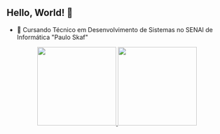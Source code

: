 ## Hello, World! 👋

- 🏫 Cursando Técnico em Desenvolvimento de Sistemas no SENAI de Informática "Paulo Skaf"

<div align="center">
  <a href="https://github.com/gustavo-dacosta">
  <img height="180em" src="https://github-readme-stats.vercel.app/api?username=MathS2&show_icons=true&include_all_commits=true&count_private=true&theme=transparent"/>
  <img height="180em" src="https://github-readme-stats.vercel.app/api/top-langs/?username=MathS2&layout=compact&langs_count=6&theme=transparent"/>
</div>
